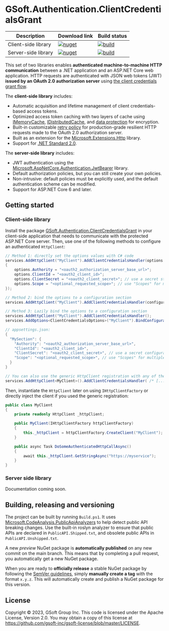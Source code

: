 # GSoft.Authentication.ClientCredentialsGrant

| Description         | Download link                                                                                                                                                                                                      | Build status                                                                                                                                                                                                                                                        |
|---------------------|--------------------------------------------------------------------------------------------------------------------------------------------------------------------------------------------------------------------|---------------------------------------------------------------------------------------------------------------------------------------------------------------------------------------------------------------------------------------------------------------------|
| Client-side library | [![nuget](https://img.shields.io/nuget/v/GSoft.Extensions.Http.Authentication.ClientCredentialsGrant.svg?logo=nuget)](https://www.nuget.org/packages/GSoft.Extensions.Http.Authentication.ClientCredentialsGrant/) | [![build](https://img.shields.io/github/actions/workflow/status/gsoft-inc/gsoft-authentication-clientcredentialsgrant/publish.yml?logo=github&branch=main)](https://github.com/gsoft-inc/gsoft-authentication-clientcredentialsgrant/actions/workflows/publish.yml) |
| Server-side library | [![nuget](https://img.shields.io/nuget/v/GSoft.AspNetCore.Authentication.ClientCredentialsGrant.svg?logo=nuget)](https://www.nuget.org/packages/GSoft.AspNetCore.Authentication.ClientCredentialsGrant/)           | [![build](https://img.shields.io/github/actions/workflow/status/gsoft-inc/gsoft-authentication-clientcredentialsgrant/publish.yml?logo=github&branch=main)](https://github.com/gsoft-inc/gsoft-authentication-clientcredentialsgrant/actions/workflows/publish.yml) |

This set of two libraries enables **authenticated machine-to-machine HTTP communication** between a .NET application and an ASP.NET Core web application.
HTTP requests are authenticated with JSON web tokens (JWT) **issued by an OAuth 2.0 authorization server** using [the client credentials grant flow](https://www.rfc-editor.org/rfc/rfc6749#section-4.4).

The **client-side library** includes:

* Automatic acquisition and lifetime management of client credentials-based access tokens.
* Optimized access token caching with two layers of cache using [IMemoryCache](https://learn.microsoft.com/en-us/aspnet/core/performance/caching/memory), [IDistributedCache](https://learn.microsoft.com/en-us/aspnet/core/performance/caching/distributed), and [data protection](https://learn.microsoft.com/en-us/aspnet/core/security/data-protection/introduction) for encryption.
* Built-in customizable [retry policy](https://learn.microsoft.com/en-us/dotnet/architecture/microservices/implement-resilient-applications/implement-http-call-retries-exponential-backoff-polly) for production-grade resilient HTTP requests made to the OAuth 2.0 authorization server.
* Built as an extension for the [Microsoft.Extensions.Http](https://www.nuget.org/packages/Microsoft.Extensions.Http/) library.
* Support for [.NET Standard 2.0](https://learn.microsoft.com/en-us/dotnet/standard/net-standard?tabs=net-standard-2-0).

The **server-side library** includes:

* JWT authentication using the [Microsoft.AspNetCore.Authentication.JwtBearer](https://www.nuget.org/packages/Microsoft.AspNetCore.Authentication.JwtBearer) library.
* Default authorization policies, but you can still create your own policies.
* Non-intrusive: default policies must be explicitly used, and the default authentication scheme can be modified.
* Support for ASP.NET Core 6 and later.

## Getting started

### Client-side library

Install the package [GSoft.Authentication.ClientCredentialsGrant](https://www.nuget.org/packages/GSoft.Extensions.Http.Authentication.ClientCredentialsGrant/) in your client-side application
that needs to communicate with the protected ASP.NET Core server. Then, use one of the following methods to configure an authenticated `HttpClient`:

```csharp
// Method 1: directly set the options values with C# code
services.AddHttpClient("MyClient").AddClientCredentialsHandler(options =>
{
    options.Authority = "<oauth2_authorization_server_base_url>";
    options.ClientId = "<oauth2_client_id>";
    options.ClientSecret = "<oauth2_client_secret>"; // use a secret store instead of hardcoding the value
    options.Scope = "<optional_requested_scope>"; // use "Scopes" for multiple values
});

// Method 2: bind the options to a configuration section
services.AddHttpClient("MyClient").AddClientCredentialsHandler(configuration.GetRequiredSection("MySection").Bind);

// Method 3: Lazily bind the options to a configuration section
services.AddHttpClient("MyClient").AddClientCredentialsHandler();
services.AddOptions<ClientCredentialsOptions>("MyClient").BindConfiguration(configSectionPath: "MySection");

// appsettings.json:
{
  "MySection": {
    "Authority": "<oauth2_authorization_server_base_url>",
    "ClientId": "<oauth2_client_id>",
    "ClientSecret": "<oauth2_client_secret>", // use a secret configuration provider instead of hardcoding the value
    "Scope": "<optional_requested_scope>", // use "Scopes" for multiple values
  }
}

// You can also use the generic HttpClient registration with any of these methods:
services.AddHttpClient<MyClient>().AddClientCredentialsHandler( /* [...] */);
```

Then, instantiate the `HttpClient` later on using `IHttpClientFactory` or directly inject the client if you used the generic registration:

```csharp
public class MyClient
{
    private readonly HttpClient _httpClient;

    public MyClient(IHttpClientFactory httpClientFactory)
    {
        this._httpClient = httpClientFactory.CreateClient("MyClient");
    }

    public async Task DoSomeAuthenticatedHttpCallAsync()
    {
        await this._httpClient.GetStringAsync("https://myservice");
    }
}
```


### Server side library

Documentation coming soon.


## Building, releasing and versioning

The project can be built by running `Build.ps1`. It uses [Microsoft.CodeAnalysis.PublicApiAnalyzers](https://github.com/dotnet/roslyn-analyzers/blob/main/src/PublicApiAnalyzers/PublicApiAnalyzers.Help.md) to help detect public API breaking changes. Use the built-in roslyn analyzer to ensure that public APIs are declared in `PublicAPI.Shipped.txt`, and obsolete public APIs in `PublicAPI.Unshipped.txt`.

A new *preview* NuGet package is **automatically published** on any new commit on the main branch. This means that by completing a pull request, you automatically get a new NuGet package.

When you are ready to **officially release** a stable NuGet package by following the [SemVer guidelines](https://semver.org/), simply **manually create a tag** with the format `x.y.z`. This will automatically create and publish a NuGet package for this version.

## License

Copyright © 2023, GSoft Group Inc. This code is licensed under the Apache License, Version 2.0. You may obtain a copy of this license at https://github.com/gsoft-inc/gsoft-license/blob/master/LICENSE.
